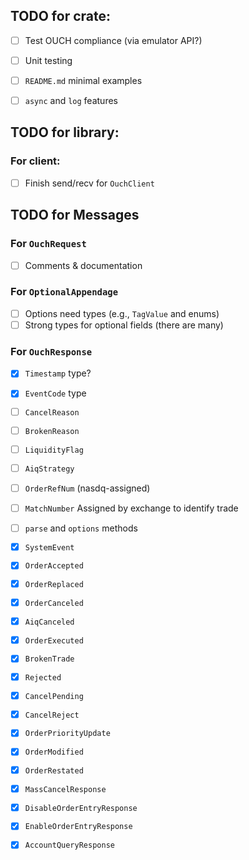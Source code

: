 
## TODO for crate:
- [ ] Test OUCH compliance (via emulator API?)
- [ ] Unit testing
- [ ] `README.md` minimal examples
- [ ] `async` and `log` features


## TODO for library:

### For client:
- [ ] Finish send/recv for `OuchClient`

## TODO for Messages
### For `OuchRequest`
- [ ] Comments & documentation

### For `OptionalAppendage`
- [ ] Options need types (e.g., `TagValue` and enums)
- [ ] Strong types for optional fields (there are many)

### For `OuchResponse`
- [x] `Timestamp` type?
- [x] `EventCode` type
- [ ] `CancelReason`
- [ ] `BrokenReason`
- [ ] `LiquidityFlag`
- [ ] `AiqStrategy`
- [ ] `OrderRefNum` (nasdq-assigned)
- [ ] `MatchNumber` Assigned by exchange to identify trade

- [ ] `parse` and `options` methods

- [x] `SystemEvent`
- [x] `OrderAccepted`
- [x] `OrderReplaced`
- [x] `OrderCanceled`
- [x] `AiqCanceled`
- [x] `OrderExecuted`
- [x] `BrokenTrade`
- [x] `Rejected`
- [x] `CancelPending`
- [x] `CancelReject`
- [x] `OrderPriorityUpdate`
- [x] `OrderModified`
- [x] `OrderRestated`
- [x] `MassCancelResponse`
- [x] `DisableOrderEntryResponse`
- [x] `EnableOrderEntryResponse`
- [x] `AccountQueryResponse`

